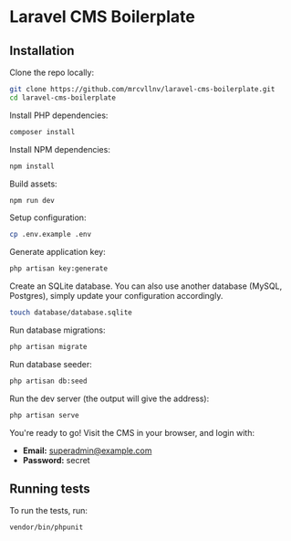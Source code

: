 # Laravel CMS Boilerplate

## Installation

Clone the repo locally:

```sh
git clone https://github.com/mrcvllnv/laravel-cms-boilerplate.git
cd laravel-cms-boilerplate
```

Install PHP dependencies:

```sh
composer install
```

Install NPM dependencies:

```sh
npm install
```

Build assets:

```sh
npm run dev
```

Setup configuration:

```sh
cp .env.example .env
```

Generate application key:

```sh
php artisan key:generate
```

Create an SQLite database. You can also use another database (MySQL, Postgres), simply update your configuration accordingly.

```sh
touch database/database.sqlite
```

Run database migrations:

```sh
php artisan migrate
```

Run database seeder:

```sh
php artisan db:seed
```

Run the dev server (the output will give the address):

```sh
php artisan serve
```

You're ready to go! Visit the CMS in your browser, and login with:

- **Email:** superadmin@example.com
- **Password:** secret

## Running tests

To run the tests, run:

```sh
vendor/bin/phpunit
```
